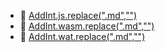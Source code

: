 * 📄 [AddInt.js.replace(".md","")](AddInt.js)
* 📄 [AddInt.wasm.replace(".md","")](AddInt.wasm)
* 📄 [AddInt.wat.replace(".md","")](AddInt.wat)
